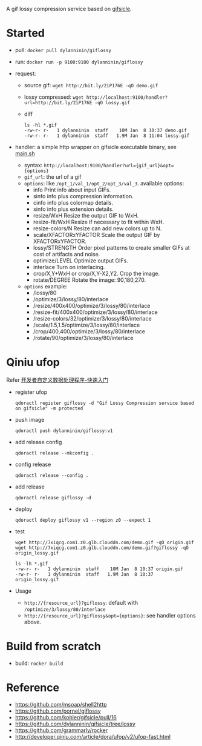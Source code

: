 A gif lossy compression service based on [gifsicle](https://github.com/kohler/gifsicle/pull/16).

Started
========

- pull: `docker pull dylanninin/giflossy`
- run: `docker run -p 9100:9100 dylanninin/giflossy`
- request:
  - source gif: `wget http://bit.ly/2iP176E -qO demo.gif`
  - lossy compressed: `wget http://localhost:9100/handler?url=http://bit.ly/2iP176E -qO lossy.gif`
  - diff

    ```shell
    ls -hl *.gif
    -rw-r- r-   1 dylanninin  staff    10M Jan  8 10:37 demo.gif
    -rw-r- r-   1 dylanninin  staff   1.9M Jan  8 11:04 lossy.gif
    ```

- handler: a simple http wrapper on gifsicle executable binary, see [main.sh](main.sh)
  - syntax: `http://localhost:9100/handler?url={gif_url}&opt={options}`
  - `gif_url`: the url of a gif
  - `options`: like `/opt_1/val_1/opt_2/opt_3/val_3`. available options:
    - info                    Print info about input GIFs.
    - sinfo                   info plus compression information.
    - cinfo                   info plus colormap details.
    - xinfo                   info plus extension details.
    - resize/WxH              Resize the output GIF to WxH.
    - resize-fit/WxH          Resize if necessary to fit within WxH.
    - resize-colors/N         Resize can add new colors up to N.
    - scale/XFACTORxYFACTOR   Scale the output GIF by XFACTORxYFACTOR.
    - lossy/STRENGTH          Order pixel patterns to create smaller
                                GIFs at cost of artifacts and noise.
    - optimize/LEVEL          Optimize output GIFs.
    - interlace               Turn on interlacing.
    - crop/X,Y+WxH            or crop/X,Y-X2,Y2.
                                Crop the image.
    - rotate/DEGREE           Rotate the image: 90,180,270.
  - `options` example:
    - /lossy/80
    - /optimize/3/lossy/80/interlace
    - /resize/400x400/optimize/3/lossy/80/interlace
    - /resize-fit/400x400/optimize/3/lossy/80/interlace
    - /resize-colors/32/optimize/3/lossy/80/interlace
    - /scale/1.5,1.5/optimize/3/lossy/80/interlace
    - /crop/400,400/optimize/3/lossy/80/interlace
    - /rotate/90/optimize/3/lossy/80/interlace


Qiniu ufop
========

Refer [开发者自定义数据处理程序-快速入门](http://developer.qiniu.com/article/dora/ufop/v2/ufop-fast.html)

- register ufop

  ```shell
  qdoractl register giflossy -d "Gif Lossy Compression service based on gifsicle" -m protected
  ```

- push image

  ```shell
  qdoractl push dylanninin/giflossy:v1
  ```

- add release config

  ```shell
  qdoractl release --mkconfig .
  ```

- config release

  ```shell
  qdoractl release --config .
  ```

- add release

  ```shell
  qdoractl release giflossy -d
  ```

- deploy

  ```shell
  qdoractl deploy giflossy v1 --region z0 --expect 1
  ```

- test

  ```shell
  wget http://7xiqcg.com1.z0.glb.clouddn.com/demo.gif -qO origin.gif
  wget http://7xiqcg.com1.z0.glb.clouddn.com/demo.gif?giflossy -qO origin_lossy.gif

  ls -lh *.gif
  -rw-r- r-   1 dylanninin  staff    10M Jan  8 10:37 origin.gif
  -rw-r- r-   1 dylanninin  staff   1.9M Jan  8 10:37 origin_lossy.gif
  ```

- Usage

  - `http://{resource_url}?giflossy`: default with `/optimize/3/lossy/80/interlace`
  - `http://{resource_url}?giflossy&opt={options}`: see handler options above.

Build from scratch
========

- build: `rocker build`

Reference
========

- https://github.com/msoap/shell2http
- https://github.com/pornel/giflossy
- https://github.com/kohler/gifsicle/pull/16
- https://github.com/dylanninin/gifsicle/tree/lossy
- https://github.com/grammarly/rocker
- http://developer.qiniu.com/article/dora/ufop/v2/ufop-fast.html
